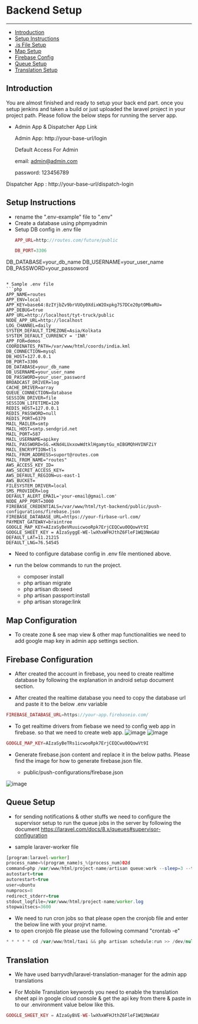 # Backend Setup

---

- [Introduction](#section-1)
- [Setup Instructions](#section-2)
- [<!-- Node -->.js File Setup](#section-3)
- [Map Setup](#section-4)
- [Firebase Config](#section-5)
- [Queue Setup](#section-6)
- [Translation Setup](#section-7)


<a name="section-1"></a>
## Introduction
You are almost finished and ready to setup your back end part. once you setup jenkins and taken a build or just uploaded the laravel project in your project path. Please follow the below steps for running the server app.

* Admin App & Dispatcher App Link

    Admin App: http://your-base-url/login

    Default Access For Admin

     email: admin@admin.com <br>

     password: 123456789 <br>


 Dispatcher App :  http://your-base-url/dispatch-login






<a name="section-2"></a>
## Setup Instructions

* rename the ".env-example" file to ".env"
* Create a database using phpmyadmin
* Setup DB config in .env file
    ```php
    APP_URL=http://routes.com/future/public
    ```
   ```php
   DB_PORT=3306
DB_DATABASE=your_db_name
DB_USERNAME=your_user_name
DB_PASSWORD=your_passoword

   ```

   * Sample .env file
   ```php
APP_NAME=routes
APP_ENV=local
APP_KEY=base64:8zIYjbZv9brVUOy0XdixW2Oxpkg7S7DCe20ptOMbaRU=
APP_DEBUG=true
APP_URL=http://localhost/tyt-truck/public
NODE_APP_URL=http://localhost
LOG_CHANNEL=daily
SYSTEM_DEFAULT_TIMEZONE=Asia/Kolkata
SYSTEM_DEFAULT_CURRENCY = 'INR'
APP_FOR=demos
COORDINATES_PATH=/var/www/html/coords/india.kml
DB_CONNECTION=mysql
DB_HOST=127.0.0.1
DB_PORT=3306
DB_DATABASE=your_db_name
DB_USERNAME=your_user_name
DB_PASSWORD=your_user_password
BROADCAST_DRIVER=log
CACHE_DRIVER=array
QUEUE_CONNECTION=database
SESSION_DRIVER=file
SESSION_LIFETIME=120
REDIS_HOST=127.0.0.1
REDIS_PASSWORD=null
REDIS_PORT=6379
MAIL_MAILER=smtp
MAIL_HOST=smtp.sendgrid.net
MAIL_PORT=587
MAIL_USERNAME=apikey
MAIL_PASSWORD=SG.=KNd4LUxxowWdtklHgamytGu_mIBGMQhHVINFZiY
MAIL_ENCRYPTION=tls
MAIL_FROM_ADDRESS=suport@routes.com
MAIL_FROM_NAME="routes"
AWS_ACCESS_KEY_ID=
AWS_SECRET_ACCESS_KEY=
AWS_DEFAULT_REGION=us-east-1
AWS_BUCKET=
FILESYSTEM_DRIVER=local
SMS_PROVIDER=log
DEFAULT_ALERT_EMAIL='your-email@gmail.com'
NODE_APP_PORT=3000
FIREBASE_CREDENTIALS=/var/www/html/tyt-backend/public/push-configurations/firebase.json
FIREBASE_DATABASE_URL=https://your-firbase-url.com/
PAYMENT_GATEWAY=braintree
GOOGLE_MAP_KEY=AIzaSyBeVRuuicwooRpk7ErjCEQCwu0OQowVt9I
GOOGLE_SHEET_KEY = AIzaSyggE-WE-lwXhxWFHJthZ6FleF1WQ3NmGAU
DEFAULT_LAT=11.21215
DEFAULT_LNG=76.54545
```

* Need to configure database config in .env file mentioned above.

* run the below commands to run the project.

    * composer install
    * php artisan migrate
    * php artisan db:seed
    * php artisan passport:install
    * php artisan storage:link

<!-- <a name="section-3"></a>
## Node.js File Setup

* By run the node.js server file we will be fetch the nearest drivers using geofire in firebase realtime database. so we need to run the node file, please follow the below instructions.

Steps

* Find the node file by below path
    "project-file/node/geofire.js"

* run the server file by using pm2. "pm2 start geofire.js"
 -->
<a name="section-4"></a>
## Map Configuration

* To create zone & see map view  & other map functionalities we need to add google map key in admin app settings section.


<a name="section-5"></a>
## Firebase Configuration

* After created the account in firebase, you need to create realtime database by following the explanation in android setup document section. 

* After created the realtime database you need to copy the database url and paste it to the below .env variable
```php
FIREBASE_DATABASE_URL=https://your-app.firebaseio.com/
```

* To get realtime drivers from fiebase we need to config web app in firebase. so that we need to create web app.
![image](../../images/user-manual-docs/firebase-create-web-app.png)
![image](../../images/user-manual-docs/firebase-web-config.png)


```php
GOOGLE_MAP_KEY=AIzaSyBeTRs1icwooRpk7ErjCEQCwu0OQowVt9I
```

* Generate firebase.json content and replace it in the below paths. Please find the image for how to generate firebase.json file.

    <!-- * node/firebase.json -->
    * public/push-configurations/firebase.json

![image](../../images/user-manual-docs/project-settings–firebase-console.png)


<a name="section-6"></a>
## Queue Setup

* for sending notifications & other stuffs we need to configure the supervisor setup to run the queue jobs in the server by following the document https://laravel.com/docs/8.x/queues#supervisor-configuration

* sample laraver-worker file

```php
[program:laravel-worker]
process_name=%(program_name)s_%(process_num)02d
command=php /var/www/html/project-name/artisan queue:work --sleep=3 --tries=3
autostart=true
autorestart=true
user=ubuntu
numprocs=8
redirect_stderr=true
stdout_logfile=/var/www/html/project-name/worker.log
stopwaitsecs=3600

```
* We need to run cron jobs so that please open the cronjob file and enter the below line with your projrvt name.
* to open cronjob file please use the following command "crontab -e"

```php
* * * * * cd /var/www/html/taxi && php artisan schedule:run >> /dev/null 2>&1
```

<a name="section-7"></a>
## Translation

* We have used barryvdh/laravel-translation-manager for the admin app translations

* For Mobile Translation keywords you need to enable the translation sheet api in google cloud console & get the api key from there & paste in to our .environment value below like this.

```php
GOOGLE_SHEET_KEY = AIzaGyBVE-WE-lwXhxWFHJthZ6FleF1WQ3NmGAV
```